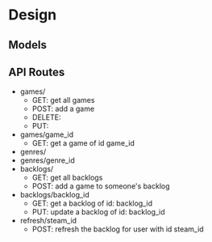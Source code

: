 # Design

## Models

## API Routes

- games/
  - GET: get all games
  - POST: add a game
  - DELETE:
  - PUT: 
- games/game_id
  - GET: get a game of id game_id
- genres/
- genres/genre_id
- backlogs/
  - GET: get all backlogs
  - POST: add a game to someone's backlog
- backlogs/backlog_id
  - GET: get a backlog of id: backlog_id
  - PUT: update a backlog of id: backlog_id
- refresh/steam_id
  - POST: refresh the backlog for user with id steam_id

##
